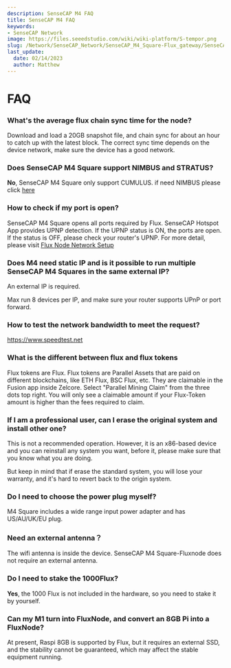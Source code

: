 ```yaml
---
description: SenseCAP M4 FAQ
title: SenseCAP M4 FAQ
keywords:
- SenseCAP Network
image: https://files.seeedstudio.com/wiki/wiki-platform/S-tempor.png
slug: /Network/SenseCAP_Network/SenseCAP_M4_Square-Flux_gateway/SenseCAP_M4_FAQ
last_update:
  date: 02/14/2023
  author: Matthew
---
```


# FAQ

### **What's the average flux chain sync time for the node?**

Download and load a 20GB snapshot file, and chain sync for about an hour to catch up with the latest block. The correct sync time depends on the device network, make sure the device has a good network.

### **Does SenseCAP M4 Square support NIMBUS and STRATUS?**

**No**, SenseCAP M4 Square only support CUMULUS. if need NIMBUS please click [here](https://www.seeedstudio.com/flux?utm_source=discord&utm_campaign=sensecapm4)

### **How to check if my port is open?**

SenseCAP M4 Square opens all ports required by Flux. SenseCAP Hotspot App provides UPNP detection. If the UPNP status is ON, the ports are open. If the status is OFF, please check your router's UPNP. For more detail, please visit [Flux Node Network Setup](https://support.runonflux.io/support/solutions/articles/151000021293-flux-node-network-setup)

### **Does M4 need static IP and is it possible to run multiple SenseCAP M4 Squares in the same external IP?**

An external IP is required.

Max run 8 devices per IP, and make sure your router supports UPnP or port forward.

### **How to test the network bandwidth to meet the request?**

https://www.speedtest.net

### **What is the different between flux and flux tokens**

Flux tokens are Flux. Flux tokens are Parallel Assets that are paid on different blockchains, like ETH Flux, BSC Flux, etc. They are claimable in the Fusion app inside Zelcore. Select "Parallel Mining Claim" from the three dots top right. You will only see a claimable amount if your Flux-Token amount is higher than the fees required to claim.

### **If I am a professional user, can I erase the original system and install other one?**

This is not a recommended operation. However, it is an x86-based device and you can reinstall any system you want, before it, please make sure that you know what you are doing.

But keep in mind that if erase the standard system, you will lose your warranty, and it's hard to revert back to the origin system.

### **Do I need to choose the power plug myself?**

M4 Square includes a wide range input power adapter and has US/AU/UK/EU plug.

### **Need an external antenna？**

The wifi antenna is inside the device. SenseCAP M4 Square-Fluxnode does not require an external antenna.

### **Do I need to stake the 1000Flux?**

**Yes**, the 1000 Flux is not included in the hardware, so you need to stake it by yourself.

### **Can my M1 turn into FluxNode, and convert an 8GB Pi into a FluxNode?**

At present, Raspi 8GB is supported by Flux, but it requires an external SSD, and the stability cannot be guaranteed, which may affect the stable equipment running.